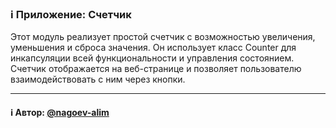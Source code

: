 ### ℹ️ Приложение: Счетчик
Этот модуль реализует простой счетчик с возможностью увеличения, уменьшения и сброса значения.
Он использует класс Counter для инкапсуляции всей функциональности и управления состоянием.
Счетчик отображается на веб-странице и позволяет пользователю взаимодействовать с ним через кнопки.

-----
#### ℹ️ Автор: [@nagoev-alim](https://github.com/nagoev-alim)

